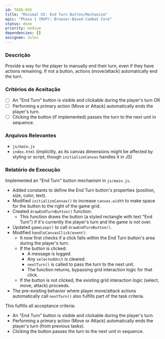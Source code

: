 ```yaml
---
id: TASK-016
title: "Minimal UI: End Turn Button/Mechanism"
epic: "Phase 1 (MVP): Browser-Based Combat Core"
status: done
priority: medium
dependencies: []
assignee: Jules
---
```


### Descrição

Provide a way for the player to manually end their turn, even if they have actions remaining. If not a button, actions (move/attack) automatically end the turn.

### Critérios de Aceitação

- [ ] An "End Turn" button is visible and clickable during the player's turn OR
- [ ] Performing a primary action (Move or Attack) automatically ends the player's turn.
- [ ] Clicking the button (if implemented) passes the turn to the next unit in sequence.

### Arquivos Relevantes

* `js/main.js`
* `index.html` (implicitly, as its canvas dimensions might be affected by styling or script, though `initializeCanvas` handles it in JS)

### Relatório de Execução

Implemented an "End Turn" button mechanism in `js/main.js`.
- Added constants to define the End Turn button's properties (position, size, color, text).
- Modified `initializeCanvas()` to increase `canvas.width` to make space for the button to the right of the game grid.
- Created `drawEndTurnButton()` function:
    - This function draws the button (a styled rectangle with text "End Turn") if it's currently the player's turn and the game is not over.
- Updated `gameLoop()` to call `drawEndTurnButton()`.
- Modified `handleCanvasClick(event)`:
    - It now first checks if a click falls within the End Turn button's area during the player's turn.
    - If the button is clicked:
        - A message is logged.
        - Any `selectedUnit` is cleared.
        - `nextTurn()` is called to pass the turn to the next unit.
        - The function returns, bypassing grid interaction logic for that click.
    - If the button is not clicked, the existing grid interaction logic (select, move, attack) proceeds.
- The pre-existing behavior where player move/attack actions automatically call `nextTurn()` also fulfills part of the task criteria.

This fulfills all acceptance criteria:
- An "End Turn" button is visible and clickable during the player's turn.
- Performing a primary action (Move or Attack) automatically ends the player's turn (from previous tasks).
- Clicking the button passes the turn to the next unit in sequence.

